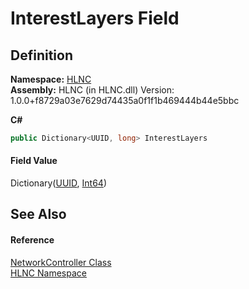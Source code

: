 # InterestLayers Field




## Definition
**Namespace:** <a href="N_HLNC">HLNC</a>  
**Assembly:** HLNC (in HLNC.dll) Version: 1.0.0+f8729a03e7629d74435a0f1f1b469444b44e5bbc

**C#**
``` C#
public Dictionary<UUID, long> InterestLayers
```



#### Field Value
Dictionary(<a href="T_HLNC_UUID">UUID</a>, <a href="https://learn.microsoft.com/dotnet/api/system.int64" target="_blank" rel="noopener noreferrer">Int64</a>)

## See Also


#### Reference
<a href="T_HLNC_NetworkController">NetworkController Class</a>  
<a href="N_HLNC">HLNC Namespace</a>  
